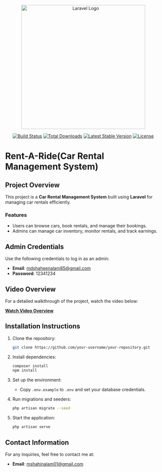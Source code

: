 <p align="center"><a href="https://laravel.com" target="_blank"><img src="https://raw.githubusercontent.com/laravel/art/master/logo-lockup/5%20SVG/2%20CMYK/1%20Full%20Color/laravel-logolockup-cmyk-red.svg" width="400" alt="Laravel Logo"></a></p>

<p align="center">
<a href="https://github.com/laravel/framework/actions"><img src="https://github.com/laravel/framework/workflows/tests/badge.svg" alt="Build Status"></a>
<a href="https://packagist.org/packages/laravel/framework"><img src="https://img.shields.io/packagist/dt/laravel/framework" alt="Total Downloads"></a>
<a href="https://packagist.org/packages/laravel/framework"><img src="https://img.shields.io/packagist/v/laravel/framework" alt="Latest Stable Version"></a>
<a href="https://packagist.org/packages/laravel/framework"><img src="https://img.shields.io/packagist/l/laravel/framework" alt="License"></a>
</p>

# Rent-A-Ride(Car Rental Management System)

## Project Overview
This project is a **Car Rental Management System** built using **Laravel** for managing car rentals efficiently.

### Features
- Users can browse cars, book rentals, and manage their bookings.
- Admins can manage car inventory, monitor rentals, and track earnings.

## Admin Credentials
Use the following credentials to log in as an admin:
- **Email**: mdshaheenalam85@gmail.com
- **Password**: 12341234

## Video Overview
For a detailed walkthrough of the project, watch the video below:

[**Watch Video Overview**](https://drive.google.com/file/d/1aNy2eDioihp-ON5XCO_9mHaFCVUoZ-6_/view)

## Installation Instructions
1. Clone the repository:
    ```bash
    git clone https://github.com/your-username/your-repository.git
    ```
2. Install dependencies:
    ```bash
    composer install
    npm install
    ```
3. Set up the environment:
    - Copy `.env.example` to `.env` and set your database credentials.

4. Run migrations and seeders:
    ```bash
    php artisan migrate --seed
    ```

5. Start the application:
    ```bash
    php artisan serve
    ```

## Contact Information
For any inquiries, feel free to contact me at:
- **Email**: mshahinalam01@gmail.com

